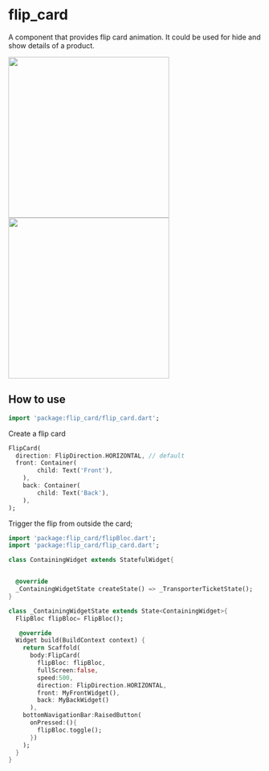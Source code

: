 # flip_card

A component that provides flip card animation. It could be used for hide and show details of a product.

<p>
<img src="https://github.com/fedeoo/flip_card/blob/master/screenshots/flip-h.gif?raw=true&v1" width="320" />
<img src="https://github.com/fedeoo/flip_card/blob/master/screenshots/flip-v.gif?raw=true&v1" width="320" />
</p>

## How to use


````dart
import 'package:flip_card/flip_card.dart';
````

Create a flip card

```dart
FlipCard(
  direction: FlipDirection.HORIZONTAL, // default
  front: Container(
        child: Text('Front'),
    ),
    back: Container(
        child: Text('Back'),
    ),
);
```

Trigger the flip from outside the card;

```dart
import 'package:flip_card/flipBloc.dart';
import 'package:flip_card/flip_card.dart';

class ContainingWidget extends StatefulWidget{


  @override
  _ContainingWidgetState createState() => _TransporterTicketState();
}

class _ContainingWidgetState extends State<ContainingWidget>{
  FlipBloc flipBloc= FlipBloc();

   @override
  Widget build(BuildContext context) {
    return Scaffold(
      body:FlipCard(
        flipBloc: flipBloc,
        fullScreen:false,
        speed:500,
        direction: FlipDirection.HORIZONTAL,
        front: MyFrontWidget(),
        back: MyBackWidget()
      ),
    bottomNavigationBar:RaisedButton(
      onPressed:(){
        flipBloc.toggle();
      })
    );
  }
}
```
